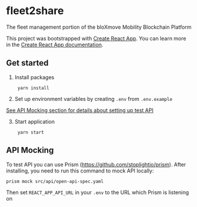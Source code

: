 # fleet2share
The fleet management portion of the bloXmove Mobility Blockchain Platform

This project was bootstrapped with [Create React App](https://github.com/facebook/create-react-app).
You can learn more in the [Create React App documentation](https://facebook.github.io/create-react-app/docs/getting-started).

## Get started

1. Install packages

        yarn install

2. Set up environment variables by creating `.env` from `.env.example`

[See API Mocking section for details about setting up test API](#api-mocking)

3. Start application

        yarn start

## API Mocking

To test API you can use Prism (https://github.com/stoplightio/prism).
After installing, you need to run this command to mock API locally:

    prism mock src/api/open-api-spec.yaml

Then set `REACT_APP_API_URL` in your `.env` to the URL which Prism is listening on
